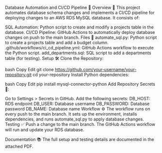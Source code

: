 
Database Automation and CI/CD Pipeline 🚀
Overview 📝
This project automates database schema changes and implements a CI/CD pipeline for deploying changes to an AWS RDS MySQL database. It consists of:

SQL Automation: Python script to create and modify a projects table in the database.
CI/CD Pipeline: GitHub Actions to automatically deploy database changes on push to the main branch.
Files 📂
automate_sql.py: Python script to create a projects table and add a budget column.
.github/workflows/ci_cd_pipeline.yml: GitHub Actions workflow to execute the Python script.
add_departments.sql: SQL script to add a departments table (for testing).
Setup 🛠️
Clone the Repository:

bash
Copy
Edit
git clone https://github.com/your-username/your-repository.git
cd your-repository
Install Python dependencies:

bash
Copy
Edit
pip install mysql-connector-python
Add Repository Secrets 🔐:

Go to Settings > Secrets in GitHub.
Add the following secrets:
DB_HOST: RDS endpoint
DB_USER: Database username
DB_PASSWORD: Database password
DB_NAME: Database name
Workflow ⚙️
The workflow runs on every push to the main branch.
It sets up the environment, installs dependencies, and runs automate_sql.py to apply database changes.
Testing ✅
Push a change to the main branch. The GitHub Actions workflow will run and update your RDS database.

Documentation 📚
The full setup and testing details are documented in the attached PDF.

